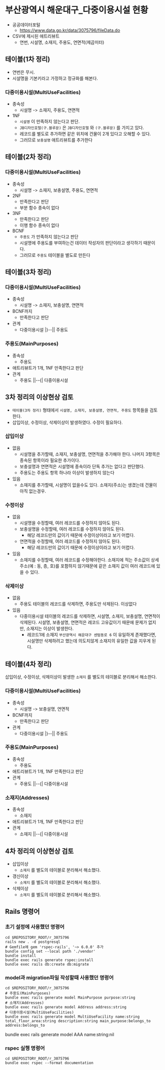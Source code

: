 # 부산광역시 해운대구_다중이용시설 현황
- 공공데이터포털
  - https://www.data.go.kr/data/3075796/fileData.do
- CSV에 제시된 애트리뷰트
  - 연번, 시설명, 소재지, 주용도, 연면적(제곱미터)

## 테이블(1차 정리)
- 연번은 무시.
- 시설명을 기본키라고 가정하고 정규화를 해본다.

### 다중이용시설(MultiUseFacilities)
- 종속성
  - 시설명 -> 소재지, 주용도, 연면적
- 1NF
  - `시설명` 이 만족하지 않는다고 판단.
  - `JB디자인호텔(구.블루문)` 은 `JB디자인호텔` 와 `(구.블루문)` 를 가지고 있다.
  - 레코드를 별도로 추가하면 같은 위치에 건물이 2개 있다고 오해할 수 있다.
  - 그러므로 `보충설명` 애트리뷰트를 추가한다

## 테이블(2차 정리)
### 다중이용시설(MultiUseFacilities)
- 종속성
  - 시설명 -> 소재지, 보충설명, 주용도, 연면적
- 2NF
  - 만족한다고 판단
  - 부분 함수 종속이 없다
- 3NF
  - 만족한다고 판단
  - 이행 함수 종속이 없다
- BCNF
  - `주용도` 가 만족하지 않는다고 판단
  - 시설명에 주용도를 부여하는건 데이터 작성자의 판단이라고 생각하기 때문이다. 
  - 그러므로 `주용도` 테이블을 별도로 만든다

## 테이블(3차 정리)
### 다중이용시설(MultiUseFacilities)
- 종속성
  - 시설명 -> 소재지, 보충설명, 연면적
- BCNF까지
  - 만족한다고 판단
- 관계
  - 다중이용시설 |}--|| 주용도
### 주용도(MainPurposes)
- 종속성
  - 주용도
- 애트리뷰트가 1개, 1NF 만족한다고 판단
- 관계
  - 주용도 ||--{| 다중이용시설

## 3차 정리의 이상현상 검토
- `테이블(3차 정리)` 형태에서 `시설명, 소재지, 보충설명, 연면적, 주용도` 항목들을 검토한다.
- 삽입이상, 수정이상, 삭제이상이 발생하였다. 수정이 필요하다.
### 삽입이상
- 없음
  - 시설명을 추가할때, 소재지, 보충설명, 연면적을 추가해야 한다. 나머지 3항목은 종속된 항목이라 필요한 추가이다.
  - 보충설명과 연면적은 시설명에 종속이라 단독 추가는 없다고 판단했다.
  - 주용도는 주용도 항목 하나라 이상이 발생하지 않는다
- 있음
  - 소재지를 추가할때, 시설명이 없을수도 있다. 소재지(주소)는 생겼는데 건물이 아직 없는경우.
### 수정이상
- 없음
  - 시설명을 수정할때, 여러 레코드를 수정하지 않아도 된다.
  - 보충설명을 수정할때, 여러 레코드를 수정하지 않아도 된다.
    - 해당 레코드만의 값이기 때문에 수정이상이라고 보기 어렵다.
  - 연면적을 수정할때, 여러 레코드를 수정하지 않아도 된다.
    - 해당 레코드만의 값이기 때문에 수정이상이라고 보기 어렵다.
- 있음
  - 소재지를 수정할때, 여러 레코드를 수정해야한다. 소재지에 적는 주소값이 상세주소(예 : 동, 층, 호)를 포함하지 않기때문에 같은 소재지 값이 여러 레코드에 있을 수 있다.
### 삭제이상
- 없음
  - 주용도 테이블의 레코드를 삭제하면, 주용도만 삭제된다. 이상없다
- 있음
  - 다중이용시설 테이블의 레코드를 삭제하면, 시설명, 소재지, 보충설명, 연면적이 삭제된다. 시설명, 보충설명, 연면적은 레코드 고유값이기 때문에 문제가 없지만, 소재지는 이상이 발생한다.
    - 레코드1에 소재지 `부산광역시 해운대구 센텀동로 6` 이 유일하게 존재했다면, 시설명만 삭제하려고 했는데 의도치않게 소재지의 유일한 값을 지우게 된다.

## 테이블(4차 정리)
삽입이상, 수정이상, 삭제이상이 발생한 `소재지` 를 별도의 테이블로 분리해서 해소한다.
### 다중이용시설(MultiUseFacilities)
- 종속성
  - 시설명 -> 보충설명, 연면적
- BCNF까지
  - 만족한다고 판단
- 관계
  - 다중이용시설 |}--|| 주용도
### 주용도(MainPurposes)
- 종속성
  - 주용도
- 애트리뷰트가 1개, 1NF 만족한다고 판단
- 관계
  - 주용도 ||--{| 다중이용시설
### 소재지(Addresses)
- 종속성
  - 소재지
- 애트리뷰트가 1개, 1NF 만족한다고 판단
- 관계
  - 소재지 ||--{| 다중이용시설

## 4차 정리의 이상현상 검토
- 삽입이상
  - `소재지` 를 별도의 테이블로 분리해서 해소했다.
- 갱신이상
  - `소재지` 를 별도의 테이블로 분리해서 해소했다.
- 삭제이상
  - `소재지` 를 별도의 테이블로 분리해서 해소했다.


## Rails 명령어
### 초기 설정에 사용했던 명령어
```
cd $REPOSITORY_ROOT/r_3075796
rails new . -d postgresql
# Gemfile에 gem 'rspec-rails', '~> 6.0.0' 추가
bundle config set --local path './vendor'
bundle install
bundle exec rails generate rspec:install
bundle exec rails db:create db:migrate
```

### model과 migration파일 작성할때 사용했던 명령어
```
cd $REPOSITORY_ROOT/r_3075796
# 주용도(MainPurposes)
bundle exec rails generate model MainPurpose purpose:string
# 소재지(Addresses)
bundle exec rails generate model Address address:string
# 다중이용시설(MultiUseFacilities)
bundle exec rails generate model MultiUseFacility name:string total_floor_area:string description:string main_purpose:belongs_to address:belongs_to
```

bundle exec rails generate model AAA name:string:nil

### rspec 실행 명령어
```
cd $REPOSITORY_ROOT/r_3075796
bundle exec rspec --format documentation
```